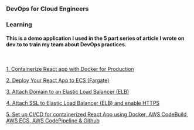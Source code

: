 ### DevOps for Cloud Engineers

### Learning

#### This is a demo application I used in the 5 part series of article I wrote on dev.to to train my team about DevOps practices.

&nbsp;
&nbsp;

[1. Containerize React app with Docker for Production](https://dev.to/mubbashir10/containerize-react-app-with-docker-for-production-572b)

[2. Deploy Your React App to ECS (Fargate)](https://dev.to/mubbashir10/deploy-your-react-app-to-ecs-fargate-38p9)

[3. Attach Domain to an Elastic Load Balancer (ELB)](https://dev.to/mubbashir10/attach-domain-to-elastic-load-balancer-elb-3e45)

[4. Attach SSL to Elastic Load Balancer (ELB) and enable HTTPS](https://dev.to/mubbashir10/attach-ssl-to-elastic-load-balancer-elb-and-enable-https-3noi)

[5. Set up CI/CD for containerized React App using Docker, AWS CodeBuild, AWS ECS, AWS CodePipeline & Github](https://dev.to/mubbashir10/set-up-ci-cd-for-containerized-react-app-using-docker-aws-codebuild-aws-ecs-aws-codepipeline-github-2p11)
